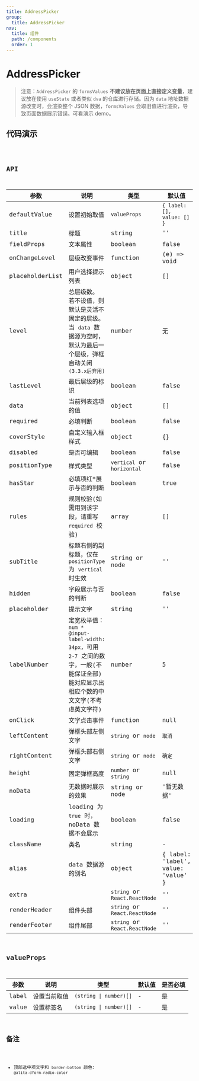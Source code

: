 ```yaml
---
title: AddressPicker
group:
  title: AddressPicker
nav:
  title: 组件
  path: /components
  order: 1
---
```


# AddressPicker

> 注意：`AddressPicker` 的 `formsValues` **不建议放在页面上直接定义变量**，建议放在使用 `useState` 或者类似 `dva` 的仓库进行存储。因为 `data` 地址数据源改变时，会渲染整个 JSON 数据，`formsValues` 会取旧值进行渲染，导致页面数据展示错误。可看演示 demo。

## 代码演示

<code src="./demo/index.tsx" />

## API

| 参数            | 说明                                                                                                                                  | 类型                          | 默认值                             | 是否必填     |
| --------------- | ------------------------------------------------------------------------------------------------------------------------------------- | ----------------------------- | ---------------------------------- | ------------ |
| defaultValue    | 设置初始取值                                                                                                                          | `valueProps`                  | `{ label: [], value: [] }`         | 否           |
| title           | 标题                                                                                                                                  | string                        | ''                                 | 是           |
| fieldProps      | 文本属性                                                                                                                              | boolean                       | false                              | 是           |
| onChangeLevel   | 层级改变事件                                                                                                                          | function                      | (e) => void                        | 否           |
| placeholderList | 用户选择提示列表                                                                                                                      | object                        | []                                 | 是           |
| level           | 总层级数。 若不设值，则默认是灵活不固定的层级。当 `data` 数据源为空时，默认为最后一个层级，弹框自动关闭 `(3.3.x后弃用)`               | number                        | 无                                 | 否           |
| lastLevel       | 最后层级的标识                                                                                                                        | boolean                       | false                              | 否           |
| data            | 当前列表选项的值                                                                                                                      | object                        | []                                 | 是           |
| required        | 必填判断                                                                                                                              | boolean                       | false                              | 否           |
| coverStyle      | 自定义输入框样式                                                                                                                      | object                        | {}                                 | 否           |
| disabled        | 是否可编辑                                                                                                                            | boolean                       | false                              | 否           |
| positionType    | 样式类型                                                                                                                              | `vertical` or `horizontal`    | false                              | `horizontal` |
| hasStar         | 必填项红\*展示与否的判断                                                                                                              | boolean                       | true                               | 否           |
| rules           | 规则校验(如需用到该字段，请重写 `required` 校验)                                                                                      | array                         | []                                 | 否           |
| subTitle        | 标题右侧的副标题，仅在 `positionType` 为 `vertical` 时生效                                                                            | string or node                | ''                                 | 否           |
| hidden          | 字段展示与否的判断                                                                                                                    | boolean                       | false                              | 否           |
| placeholder     | 提示文字                                                                                                                              | string                        | ''                                 | 否           |
| labelNumber     | 定宽枚举值：`num * @input-label-width: 34px`，可用 `2-7` 之间的数字，一般(不能保证全部)能对应显示出相应个数的中文文字(不考虑英文字符) | number                        | 5                                  | 否           |
| onClick         | 文字点击事件                                                                                                                          | function                      | null                               | 否           |
| leftContent     | 弹框头部左侧文字                                                                                                                      | `string` or `node`            | `取消`                             | 否           |
| rightContent    | 弹框头部右侧文字                                                                                                                      | `string` or `node`            | `确定`                             | 否           |
| height          | 固定弹框高度                                                                                                                          | `number` or `string`          | null                               | 否           |
| noData          | 无数据时展示的效果                                                                                                                    | string or node                | '暂无数据'                         | 否           |
| loading         | loading 为 `true` 时，noData 数据不会展示                                                                                             | boolean                       | false                              | 否           |
| className       | 类名                                                                                                                                  | string                        | -                                  | 否           |
| alias           | data 数据源的别名                                                                                                                     | object                        | { label: 'label', value: 'value' } | 否           |
| extra           |                                                                                                                                       | `string` or `React.ReactNode` | ''                                 | 否           |
| renderHeader    | 组件头部                                                                                                                              | `string` or `React.ReactNode` | ''                                 | 否           |
| renderFooter    | 组件尾部                                                                                                                              | `string` or `React.ReactNode` | ''                                 | 否           |

## valueProps

| 参数  | 说明         | 类型                   | 默认值 | 是否必填 |
| ----- | ------------ | ---------------------- | ------ | -------- |
| label | 设置当前取值 | `(string \| number)[]` | -      | 是       |
| value | 设置标签名   | `(string \| number)[]` | -      | 是       |

## 备注

- 顶部选中项文字和 `border-bottom` 颜色: `@alita-dform-radio-color`
